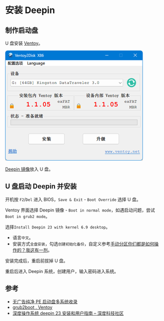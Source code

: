 # 安装 Deepin

## 制作启动盘

U 盘安装 [Ventoy](https://www.ventoy.net/cn/index.html)。

![Ventoy2Disk](assets/20250308123342.png)

[Deepin 镜像](https://www.deepin.org/zh/download/)放入 U 盘。

## U 盘启动 Deepin 并安装

开机按 `F2`/`Del` 进入 BIOS，`Save & Exit` - `Boot Override` 选择 U 盘。 

Ventoy 界面选择 Deepin 镜像 - `Boot in normal mode`，如遇启动问题，尝试`Boot in grub2 mode`。

选择`Install Deepin 23 with kernel 6.9 desktop`。

- 语言`中文`。
- 安装方式`全盘安装`，勾选`创建初始化备份`，自定义参考[手动分区你们都是如何操作的？我这有一剂](https://bbs.deepin.org/post/234948)。

安装完成后，重启前拔掉 U 盘。

重启后进入 Deepin 系统，创建用户，输入密码进入系统。

## 参考

- [无广告纯净 PE 启动盘多系统收录](https://blog.zhjh.top/?p=pe)
- [grub2boot . Ventoy](https://ventoy.net/cn/doc_grub2boot.html)
- [深度操作系统 deepin 23 安装和用户指南 – 深度科技社区](https://www.deepin.org/zh/installation/)
